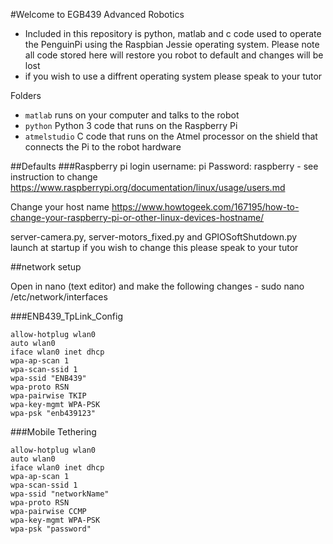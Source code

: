 #Welcome to EGB439 Advanced Robotics
  - Included in this repository is python, matlab and c code used to operate the
    PenguinPi using the Raspbian Jessie operating system. Please note all code
    stored here will restore you robot to default and changes will be lost
  - if you wish to use a diffrent operating system please speak to your tutor
  
Folders
  - ```matlab``` runs on your computer and talks to the robot
  - ```python``` Python 3 code that runs on the Raspberry Pi
  - ```atmelstudio``` C code that runs on the Atmel processor on the shield that connects the Pi to the robot hardware

##Defaults
###Raspberry pi login
  username: pi
  Password: raspberry - see instruction to change
  https://www.raspberrypi.org/documentation/linux/usage/users.md

Change your host name https://www.howtogeek.com/167195/how-to-change-your-raspberry-pi-or-other-linux-devices-hostname/

server-camera.py, server-motors_fixed.py and GPIOSoftShutdown.py launch at
startup if you wish to change this please speak to your tutor

##network setup

Open in nano (text editor) and make the following changes - sudo nano /etc/network/interfaces

###ENB439_TpLink_Config
```
allow-hotplug wlan0 
auto wlan0
iface wlan0 inet dhcp
wpa-ap-scan 1
wpa-scan-ssid 1
wpa-ssid "ENB439"
wpa-proto RSN
wpa-pairwise TKIP
wpa-key-mgmt WPA-PSK
wpa-psk "enb439123"
```

###Mobile Tethering
```
allow-hotplug wlan0
auto wlan0
iface wlan0 inet dhcp
wpa-ap-scan 1
wpa-scan-ssid 1
wpa-ssid "networkName"
wpa-proto RSN
wpa-pairwise CCMP
wpa-key-mgmt WPA-PSK
wpa-psk "password"
```
